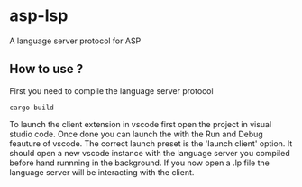 # asp-lsp
 A language server protocol for ASP

## How to use ?

First you need to compile the language server protocol
```console
cargo build
```

To launch the client extension in vscode first open the project in visual studio code.
Once done you can launch the with the Run and Debug feauture of vscode. The correct launch preset is the 'launch client' option.
It should open a new vscode instance with the language server you compiled before hand runnning in the background.
If you now open a .lp file the language server will be interacting with the client.